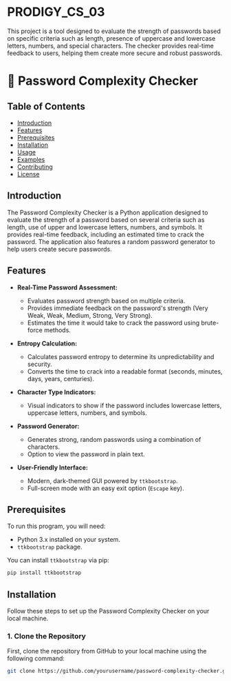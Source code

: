 # PRODIGY_CS_03
This project is a tool designed to evaluate the strength of passwords based on specific criteria such as length, presence of uppercase and lowercase letters, numbers, and special characters. The checker provides real-time feedback to users, helping them create more secure and robust passwords. 

# 🔑 Password Complexity Checker

## Table of Contents
- [Introduction](#introduction)
- [Features](#features)
- [Prerequisites](#prerequisites)
- [Installation](#installation)
- [Usage](#usage)
- [Examples](#examples)
- [Contributing](#contributing)
- [License](#license)

## Introduction

The Password Complexity Checker is a Python application designed to evaluate the strength of a password based on several criteria such as length, use of upper and lowercase letters, numbers, and symbols. It provides real-time feedback, including an estimated time to crack the password. The application also features a random password generator to help users create secure passwords.

## Features

- **Real-Time Password Assessment:** 
  - Evaluates password strength based on multiple criteria.
  - Provides immediate feedback on the password's strength (Very Weak, Weak, Medium, Strong, Very Strong).
  - Estimates the time it would take to crack the password using brute-force methods.
  
- **Entropy Calculation:** 
  - Calculates password entropy to determine its unpredictability and security.
  - Converts the time to crack into a readable format (seconds, minutes, days, years, centuries).

- **Character Type Indicators:** 
  - Visual indicators to show if the password includes lowercase letters, uppercase letters, numbers, and symbols.

- **Password Generator:** 
  - Generates strong, random passwords using a combination of characters.
  - Option to view the password in plain text.

- **User-Friendly Interface:** 
  - Modern, dark-themed GUI powered by `ttkbootstrap`.
  - Full-screen mode with an easy exit option (`Escape` key).

## Prerequisites

To run this program, you will need:

- Python 3.x installed on your system.
- `ttkbootstrap` package.

You can install `ttkbootstrap` via pip:

```bash
pip install ttkbootstrap
```
## Installation

Follow these steps to set up the Password Complexity Checker on your local machine.

### 1. Clone the Repository

First, clone the repository from GitHub to your local machine using the following command:

```bash
git clone https://github.com/yourusername/password-complexity-checker.git
```


